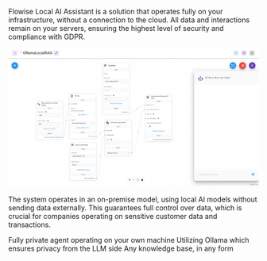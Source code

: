 Flowise Local AI Assistant is a solution that operates fully on your infrastructure, without a connection to the cloud. All data and interactions remain on your servers, ensuring the highest level of security and compliance with GDPR.

![Flowise Local AI Assistant](ollamalocalrag-flowise.jpg)

The system operates in an on-premise model, using local AI models without sending data externally. This guarantees full control over data, which is crucial for companies operating on sensitive customer data and transactions.

Fully private agent operating on your own machine
Utilizing Ollama which ensures privacy from the LLM side
Any knowledge base, in any form
